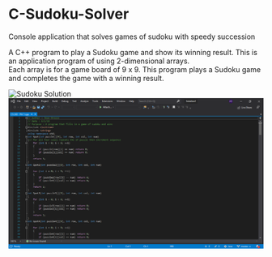 # C-Sudoku-Solver
Console application that solves games of sudoku with speedy succession

A C++ program to play a Sudoku game and show its winning result. 
This is an application program of using 2-dimensional arrays.  
Each array is for a game board of 9 x 9. This program plays a Sudoku game and completes the game with a winning result. 

![Sudoku Solution](https://raw.githubusercontent.com/JoseOr1j/C-Sudoku-Solver/tree/master/Sudoku%20Images/sudoku1.PNG)
![Sudoku Code](Sudoku%20Images/sudoku1.png)

